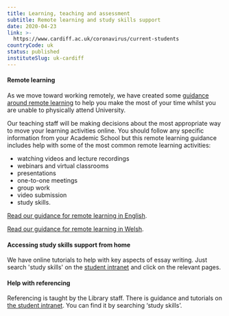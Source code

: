 ```yaml
---
title: Learning, teaching and assessment
subtitle: Remote learning and study skills support
date: 2020-04-23
link: >-
  https://www.cardiff.ac.uk/coronavirus/current-students
countryCode: uk
status: published
instituteSlug: uk-cardiff
---
```

#### Remote learning

As we move toward working remotely, we have created some [guidance around remote learning](https://xerte.cardiff.ac.uk/xapi_launch.php?template_id=11728&group=student#resume=1) to help you make the most of your time whilst you are unable to physically attend University.

Our teaching staff will be making decisions about the most appropriate way to move your learning activities online.  You should follow any specific information from your Academic School but this remote learning guidance includes help with some of the most common remote learning activities:

  * watching videos and lecture recordings
  * webinars and virtual classrooms
  * presentations
  * one-to-one meetings
  * group work
  * video submission
  * study skills.



[Read our guidance for remote learning in English](https://xerte.cardiff.ac.uk/xapi_launch.php?template_id=11728&group=student#resume=1).

[Read our guidance for remote learning in Welsh](https://xerte.cardiff.ac.uk/xapi_launch.php?template_id=11744&group=student#resume=1).

#### Accessing study skills support from home

We have online tutorials to help with key aspects of essay writing. Just search 'study skills' on the [student intranet](https://intranet.cardiff.ac.uk/students) and click on the relevant pages.

#### Help with referencing

Referencing is taught by the Library staff. There is guidance and tutorials on [the student intranet](https://intranet.cardiff.ac.uk/students). You can find it by searching ‘study skills’.
